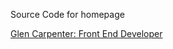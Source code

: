 Source Code for homepage 

[Glen Carpenter: Front End Developer](http://www.glencarpenter.io "Glen's Homepage")
